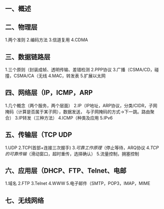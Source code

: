 ## 一、概述
## 二、物理层
1.两个准则
2.编码方法
3.信道复用
4.CDMA
## 三、数据链路层
1.三个原则（封装成帧、透明传输、差错检测
2.PPP协议
3.广播（CSMA/CD，碰撞，CSMA/CA（无线
4.MAC，转发表
5.扩展以太网

## 四、网络层（IP，ICMP，ARP
1.几个概念（两个服务，两个层面）
2.IP（IP地址，ARP协议，分类/CIDR，子网掩码（计算是否属于某子网），数据发送， 与子网掩码的方式->下一跳。路由聚合）
3.IP转发（三种方法）
4.ICMP（种类及应用
5.IPv6

## 五、传输层（TCP UDP
1.UDP
2.TCP(首部+连接三次握手)
3.*可靠工作原理*（停止等待，ARQ协议
4.*TCP的可靠传输*（滑动窗口，超时重传，选择确认）
5.流量控制，拥塞控制
## 六、应用层（DHCP、FTP、Telnet、电邮
1.域名
2.FTP
3.Telnet
4.WWW
5.电子邮件（SMTP，POP3，IMAP，MIME

## 七、无线网络
